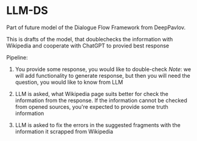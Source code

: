 # LLM-DS

Part of future model of the Dialogue Flow Framework from DeepPavlov.

This is drafts of the model, that doublechecks the information with Wikipedia and cooperate with ChatGPT to provied best response

Pipeline:

1. You provide some response, you would like to double-check
*Note*: we will add functionality to generate response, but then you will need the question, you would like to know from LLM

2. LLM is asked, what Wikipedia page suits better for check the information from the response. If the information cannot be checked from opened sources, you're expected to provide some truth information

3. LLM is asked to fix the errors in the suggested fragments with the information it scrapped from Wikipedia
